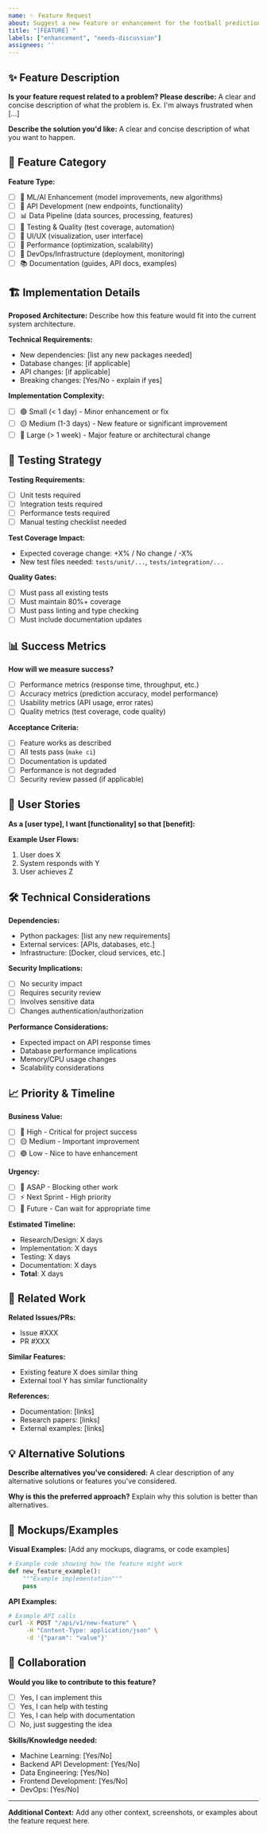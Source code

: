 ```yaml
---
name: ✨ Feature Request
about: Suggest a new feature or enhancement for the football prediction system
title: "[FEATURE] "
labels: ["enhancement", "needs-discussion"]
assignees: ''
---
```


## ✨ Feature Description

**Is your feature request related to a problem? Please describe:**
A clear and concise description of what the problem is. Ex. I'm always frustrated when [...]

**Describe the solution you'd like:**
A clear and concise description of what you want to happen.

## 🎯 Feature Category

**Feature Type:**

- [ ] 🧠 ML/AI Enhancement (model improvements, new algorithms)
- [ ] 🔌 API Development (new endpoints, functionality)  
- [ ] 📊 Data Pipeline (data sources, processing, features)
- [ ] 🧪 Testing & Quality (test coverage, automation)
- [ ] 🎨 UI/UX (visualization, user interface)
- [ ] 🚀 Performance (optimization, scalability)
- [ ] 🔧 DevOps/Infrastructure (deployment, monitoring)
- [ ] 📚 Documentation (guides, API docs, examples)

## 🏗️ Implementation Details

**Proposed Architecture:**
Describe how this feature would fit into the current system architecture.

**Technical Requirements:**

- New dependencies: [list any new packages needed]
- Database changes: [if applicable]
- API changes: [if applicable]
- Breaking changes: [Yes/No - explain if yes]

**Implementation Complexity:**

- [ ] 🟢 Small (< 1 day) - Minor enhancement or fix
- [ ] 🟡 Medium (1-3 days) - New feature or significant improvement  
- [ ] 🔴 Large (> 1 week) - Major feature or architectural change

## 🧪 Testing Strategy

**Testing Requirements:**

- [ ] Unit tests required
- [ ] Integration tests required
- [ ] Performance tests required
- [ ] Manual testing checklist needed

**Test Coverage Impact:**

- Expected coverage change: +X% / No change / -X%
- New test files needed: `tests/unit/...`, `tests/integration/...`

**Quality Gates:**

- [ ] Must pass all existing tests
- [ ] Must maintain 80%+ coverage
- [ ] Must pass linting and type checking
- [ ] Must include documentation updates

## 📊 Success Metrics

**How will we measure success?**

- [ ] Performance metrics (response time, throughput, etc.)
- [ ] Accuracy metrics (prediction accuracy, model performance)
- [ ] Usability metrics (API usage, error rates)
- [ ] Quality metrics (test coverage, code quality)

**Acceptance Criteria:**

- [ ] Feature works as described
- [ ] All tests pass (`make ci`)
- [ ] Documentation is updated
- [ ] Performance is not degraded
- [ ] Security review passed (if applicable)

## 🔄 User Stories

**As a [user type], I want [functionality] so that [benefit]:**

**Example User Flows:**

1. User does X
2. System responds with Y  
3. User achieves Z

## 🛠️ Technical Considerations

**Dependencies:**

- Python packages: [list any new requirements]
- External services: [APIs, databases, etc.]
- Infrastructure: [Docker, cloud services, etc.]

**Security Implications:**

- [ ] No security impact
- [ ] Requires security review
- [ ] Involves sensitive data
- [ ] Changes authentication/authorization

**Performance Considerations:**

- Expected impact on API response times
- Database performance implications
- Memory/CPU usage changes
- Scalability considerations

## 📈 Priority & Timeline

**Business Value:**

- [ ] 🔴 High - Critical for project success
- [ ] 🟡 Medium - Important improvement
- [ ] 🟢 Low - Nice to have enhancement

**Urgency:**

- [ ] 🚨 ASAP - Blocking other work
- [ ] ⚡ Next Sprint - High priority
- [ ] 📅 Future - Can wait for appropriate time

**Estimated Timeline:**

- Research/Design: X days
- Implementation: X days  
- Testing: X days
- Documentation: X days
- **Total**: X days

## 🔗 Related Work

**Related Issues/PRs:**

- Issue #XXX
- PR #XXX

**Similar Features:**

- Existing feature X does similar thing
- External tool Y has similar functionality

**References:**

- Documentation: [links]
- Research papers: [links]
- External examples: [links]

## 💡 Alternative Solutions

**Describe alternatives you've considered:**
A clear description of any alternative solutions or features you've considered.

**Why is this the preferred approach?**
Explain why this solution is better than alternatives.

## 🎨 Mockups/Examples

**Visual Examples:**
[Add any mockups, diagrams, or code examples]

```python
# Example code showing how the feature might work
def new_feature_example():
    """Example implementation"""
    pass
```

**API Examples:**

```bash
# Example API calls
curl -X POST "/api/v1/new-feature" \
     -H "Content-Type: application/json" \
     -d '{"param": "value"}'
```

## 🤝 Collaboration

**Would you like to contribute to this feature?**

- [ ] Yes, I can implement this
- [ ] Yes, I can help with testing
- [ ] Yes, I can help with documentation
- [ ] No, just suggesting the idea

**Skills/Knowledge needed:**

- Machine Learning: [Yes/No]
- Backend API Development: [Yes/No]
- Data Engineering: [Yes/No]
- Frontend Development: [Yes/No]
- DevOps: [Yes/No]

---

**Additional Context:**
Add any other context, screenshots, or examples about the feature request here.
